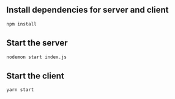 ## Install dependencies for server and client
```bash 
npm install
```
## Start the server
```bash
nodemon start index.js
``` 
## Start the client
```bash
yarn start
```
